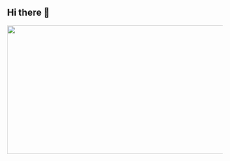 ## Hi there 👋
<a href="https://www.gitanimals.org/en_US?utm_medium=image&utm_source=jaehyuk0224-cmd&utm_content=farm">
<img
  src="https://render.gitanimals.org/farms/jaehyuk0224-cmd"
  width="600"
  height="300"
/>
</a>

<!--
**jaehyuk0224-cmd/jaehyuk0224-cmd** is a ✨ _special_ ✨ repository because its `README.md` (this file) appears on your GitHub profile.

Here are some ideas to get you started:

- 🔭 I’m currently working on ...
- 🌱 I’m currently learning ...
- 👯 I’m looking to collaborate on ...
- 🤔 I’m looking for help with ...
- 💬 Ask me about ...
- 📫 How to reach me: ...
- 😄 Pronouns: ...
- ⚡ Fun fact: ...
-->
